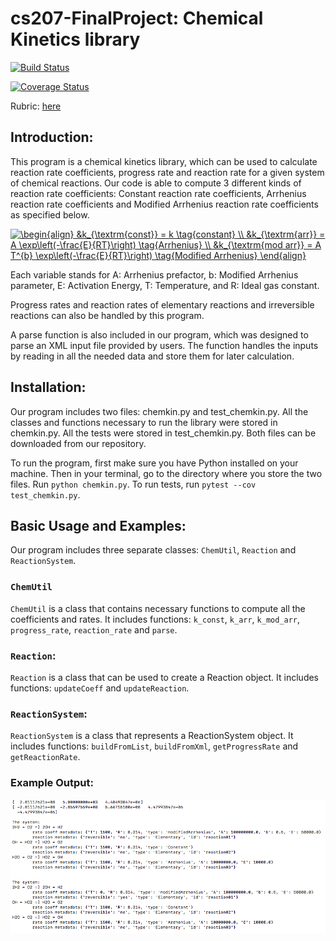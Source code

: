 # cs207-FinalProject: Chemical Kinetics library

[![Build Status](https://travis-ci.org/CS207Team10/cs207-FinalProject.svg?branch=master)](https://travis-ci.org/CS207Team10/cs207-FinalProject)

[![Coverage Status](https://coveralls.io/repos/github/CS207Team10/cs207-FinalProject/badge.svg?branch=master)](https://coveralls.io/github/CS207Team10/cs207-FinalProject?branch=master)

Rubric: [here](https://github.com/IACS-CS-207/cs207-F17/blob/master/project/milestone1_rubric.md)

## Introduction:

This program is a chemical kinetics library, which can be used to calculate reaction rate coefficients, progress rate and reaction rate for a given system of chemical reactions. Our code is able to compute 3 different kinds of reaction rate coefficients: Constant reaction rate coefficients, Arrhenius reaction rate coefficients and Modified Arrhenius reaction rate coefficients as specified below. 

<a href="https://www.codecogs.com/eqnedit.php?latex=\begin{align}&space;&k_{\textrm{const}}&space;=&space;k&space;\tag{constant}&space;\\&space;&k_{\textrm{arr}}&space;=&space;A&space;\exp\left(-\frac{E}{RT}\right)&space;\tag{Arrhenius}&space;\\&space;&k_{\textrm{mod&space;arr}}&space;=&space;A&space;T^{b}&space;\exp\left(-\frac{E}{RT}\right)&space;\tag{Modified&space;Arrhenius}&space;\end{align}" target="_blank"><img src="https://latex.codecogs.com/gif.latex?\begin{align}&space;&k_{\textrm{const}}&space;=&space;k&space;\tag{constant}&space;\\&space;&k_{\textrm{arr}}&space;=&space;A&space;\exp\left(-\frac{E}{RT}\right)&space;\tag{Arrhenius}&space;\\&space;&k_{\textrm{mod&space;arr}}&space;=&space;A&space;T^{b}&space;\exp\left(-\frac{E}{RT}\right)&space;\tag{Modified&space;Arrhenius}&space;\end{align}" title="\begin{align} &k_{\textrm{const}} = k \tag{constant} \\ &k_{\textrm{arr}} = A \exp\left(-\frac{E}{RT}\right) \tag{Arrhenius} \\ &k_{\textrm{mod arr}} = A T^{b} \exp\left(-\frac{E}{RT}\right) \tag{Modified Arrhenius} \end{align}" /></a>

Each variable stands for A: Arrhenius prefactor, b: Modified Arrhenius parameter, E: Activation Energy, T: Temperature, and R: Ideal gas constant.

Progress rates and reaction rates of elementary reactions and irreversible reactions can also be handled by this program. 


A parse function is also included in our program, which was designed to parse an XML input file provided by users. The function handles the inputs by reading in all the needed data and store them for later calculation.


## Installation:

Our program includes two files: chemkin.py and test_chemkin.py. All the classes and functions necessary to run the library were stored in chemkin.py. All the tests were stored in test_chemkin.py. Both files can be downloaded from our repository. 

To run the program, first make sure you have Python installed on your machine. Then in your terminal, go to the directory where you store the two files. Run `python chemkin.py`. To run tests, run `pytest --cov test_chemkin.py`.


## Basic Usage and Examples: 


Our program includes three separate classes: `ChemUtil`, `Reaction` and `ReactionSystem`. 

### `ChemUtil`

`ChemUtil` is a class that contains necessary functions to compute all the coefficients and rates. It includes functions: `k_const`, `k_arr`, `k_mod_arr`, `progress_rate`, `reaction_rate` and `parse`.

### `Reaction`:

`Reaction` is a class that can be used to create a Reaction object. It includes functions: `updateCoeff` and `updateReaction`.

### `ReactionSystem`:

`ReactionSystem` is a class that represents a ReactionSystem object. It includes functions: `buildFromList`, `buildFromXml`, `getProgressRate` and `getReactionRate`.

### Example Output:

![alt text](https://github.com/CS207Team10/cs207-FinalProject/blob/master/example%20output.png)

